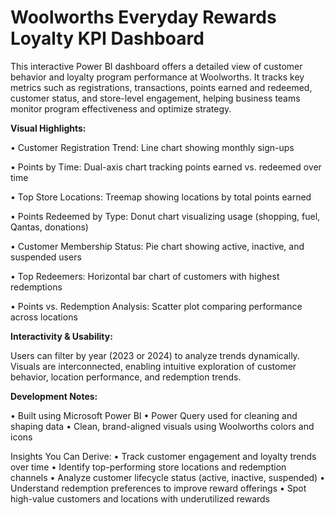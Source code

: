 # Woolworths Everyday Rewards Loyalty KPI Dashboard

This interactive Power BI dashboard offers a detailed view of customer behavior and loyalty program performance at Woolworths. It tracks key metrics such as registrations, transactions, points earned and redeemed, customer status, and store-level engagement, helping business teams monitor program effectiveness and optimize strategy.

**Visual Highlights:**

• Customer Registration Trend: Line chart showing monthly sign-ups

• Points by Time: Dual-axis chart tracking points earned vs. redeemed over time

• Top Store Locations: Treemap showing locations by total points earned

• Points Redeemed by Type: Donut chart visualizing usage (shopping, fuel, Qantas, donations)

• Customer Membership Status: Pie chart showing active, inactive, and suspended users

• Top Redeemers: Horizontal bar chart of customers with highest redemptions

• Points vs. Redemption Analysis: Scatter plot comparing performance across locations

**Interactivity & Usability:**

Users can filter by year (2023 or 2024) to analyze trends dynamically. Visuals are interconnected, enabling intuitive exploration of customer behavior, location performance, and redemption trends.

**Development Notes:**

• Built using Microsoft Power BI
• Power Query used for cleaning and shaping data
• Clean, brand-aligned visuals using Woolworths colors and icons

Insights You Can Derive:
• Track customer engagement and loyalty trends over time
• Identify top-performing store locations and redemption channels
• Analyze customer lifecycle status (active, inactive, suspended)
• Understand redemption preferences to improve reward offerings
• Spot high-value customers and locations with underutilized rewards
